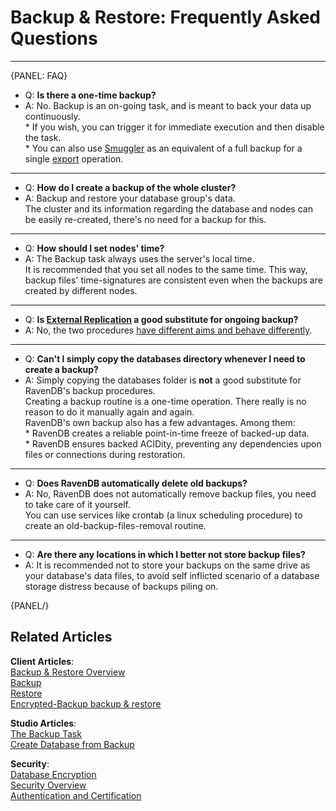 ﻿# Backup & Restore: Frequently Asked Questions  

---

{PANEL: FAQ}

* Q: **Is there a one-time backup?**
* A: No. Backup is an on-going task, and is meant to back your data up continuously.  
      * If you wish, you can trigger it for immediate execution and then disable the task.  
      * You can also use [Smuggler](../../../../client-api/smuggler/what-is-smuggler#what-is-smuggler) as an equivalent of a full backup for a single [export](../../../../client-api/smuggler/what-is-smuggler#export) operation.  

---

* Q: **How do I create a backup of the whole cluster?**  
* A: Backup and restore your database group's data.  
     The cluster and its information regarding the database and nodes can be easily re-created, there's no need for a backup for this.  

---

* Q: **How should I set nodes' time?**
* A: The Backup task always uses the server's local time.  
     It is recommended that you set all nodes to the same time. This way, backup files' time-signatures are consistent even when the backups are created by different nodes.  

---

* Q: **Is [External Replication](../../../../studio/database/tasks/ongoing-tasks/external-replication-task) a good substitute for ongoing backup?**  
* A: No, the two procedures [have different aims and behave differently](../../../../studio/database/tasks/ongoing-tasks/backup-task#backup-task--vs--replication-task).  

---

* Q: **Can't I simply copy the databases directory whenever I need to create a backup?**  
* A: Simply copying the databases folder is **not** a good substitute for RavenDB's backup procedures.  
     Creating a backup routine is a one-time operation. There really is no reason to do it manually again and again.  
     RavenDB's own backup also has a few advantages. Among them:  
      * RavenDB creates a reliable point-in-time freeze of backed-up data.  
      * RavenDB ensures backed ACIDity, preventing any dependencies upon files or connections during restoration.  

---

* Q: **Does RavenDB automatically delete old backups?**  
* A: No, RavenDB does not automatically remove backup files, you need to take care of it yourself.  
     You can use services like crontab (a linux scheduling procedure) to create an old-backup-files-removal routine.  

---

* Q: **Are there any locations in which I better not store backup files?**  
* A: It is recommended not to store your backups on the same drive as your database's data files, to avoid self inflicted scenario of a database storage distress because of backups piling on.  

{PANEL/}

## Related Articles
**Client Articles**:  
[Backup & Restore Overview](../../../../client-api/operations/maintenance/backup/overview)  
[Backup](../../../../client-api/operations/maintenance/backup/backup)  
[Restore](../../../../client-api/operations/maintenance/backup/restore)  
[Encrypted-Backup backup & restore](../../../../client-api/operations/maintenance/backup/encrypted-backup)  

**Studio Articles**:  
[The Backup Task](../../../../studio/database/tasks/ongoing-tasks/backup-task)  
[Create Database from Backup](../../../../studio/server/databases/create-new-database/from-backup)  

**Security**:  
[Database Encryption](../../../../server/security/encryption/database-encryption)  
[Security Overview](../../../../server/security/overview)  
[Authentication and Certification](../../../../server/security/authentication/certificate-configuration)  
